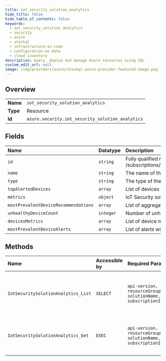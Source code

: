 ```yaml
---
title: iot_security_solution_analytics
hide_title: false
hide_table_of_contents: false
keywords:
  - iot_security_solution_analytics
  - security
  - azure    
  - stackql
  - infrastructure-as-code
  - configuration-as-data
  - cloud inventory
description: Query, deploy and manage Azure resources using SQL
custom_edit_url: null
image: /img/providers/azure/stackql-azure-provider-featured-image.png
---
```

  
    

## Overview
<table><tbody>
<tr><td><b>Name</b></td><td><code>iot_security_solution_analytics</code></td></tr>
<tr><td><b>Type</b></td><td>Resource</td></tr>
<tr><td><b>Id</b></td><td><code>azure.security.iot_security_solution_analytics</code></td></tr>
</tbody></table>

## Fields
| Name | Datatype | Description |
|:-----|:---------|:------------|
| `id` | `string` | Fully qualified resource ID for the resource. Ex - /subscriptions/&#123;subscriptionId&#125;/resourceGroups/&#123;resourceGroupName&#125;/providers/&#123;resourceProviderNamespace&#125;/&#123;resourceType&#125;/&#123;resourceName&#125; |
| `name` | `string` | The name of the resource |
| `type` | `string` | The type of the resource. E.g. "Microsoft.Compute/virtualMachines" or "Microsoft.Storage/storageAccounts" |
| `topAlertedDevices` | `array` | List of devices with open alerts including the count of alerts per device. |
| `metrics` | `object` | IoT Security solution analytics severity metrics. |
| `mostPrevalentDeviceRecommendations` | `array` | List of aggregated recommendation data, per recommendation type, per device. |
| `unhealthyDeviceCount` | `integer` | Number of unhealthy devices within your IoT Security solution. |
| `devicesMetrics` | `array` | List of device metrics by the aggregation date. |
| `mostPrevalentDeviceAlerts` | `array` | List of alerts with the count of raised alerts |
## Methods
| Name | Accessible by | Required Params | Description |
|:-----|:--------------|:----------------|:------------|
| `IotSecuritySolutionAnalytics_List` | `SELECT` | `api-version, resourceGroupName, solutionName, subscriptionId` | Use this method to get IoT security Analytics metrics in an array. |
| `IotSecuritySolutionAnalytics_Get` | `EXEC` | `api-version, resourceGroupName, solutionName, subscriptionId` | Use this method to get IoT Security Analytics metrics. |
